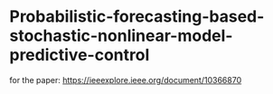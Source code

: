 # Probabilistic-forecasting-based-stochastic-nonlinear-model-predictive-control

for the paper: https://ieeexplore.ieee.org/document/10366870
